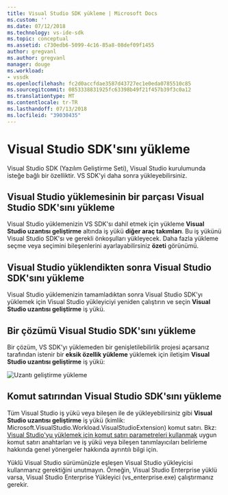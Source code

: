 ```yaml
---
title: Visual Studio SDK yükleme | Microsoft Docs
ms.custom: ''
ms.date: 07/12/2018
ms.technology: vs-ide-sdk
ms.topic: conceptual
ms.assetid: c730edb6-5099-4c16-85a8-08def09f1455
author: gregvanl
ms.author: gregvanl
manager: douge
ms.workload:
- vssdk
ms.openlocfilehash: fc2d0accfdae3587d43727ec1e0eda0785510c85
ms.sourcegitcommit: 0853338831925fc63398b49f21f457b39f3c0a12
ms.translationtype: MT
ms.contentlocale: tr-TR
ms.lasthandoff: 07/13/2018
ms.locfileid: "39030435"
---
```

# <a name="installing-the-visual-studio-sdk"></a>Visual Studio SDK'sını yükleme

Visual Studio SDK (Yazılım Geliştirme Seti), Visual Studio kurulumunda isteğe bağlı bir özelliktir. VS SDK'yi daha sonra yükleyebilirsiniz.  
  
## <a name="installing-the-visual-studio-sdk-as-part-of-a-visual-studio-installation"></a>Visual Studio yüklemesinin bir parçası Visual Studio SDK'sını yükleme

Visual Studio yüklemenizin VS SDK'sı dahil etmek için yükleme **Visual Studio uzantısı geliştirme** altında iş yükü **diğer araç takımları**. Bu iş yükünü Visual Studio SDK'sı ve gerekli önkoşulları yükleyecek. Daha fazla yükleme seçme veya seçimini bileşenlerini ayarlayabilirsiniz **özeti** görünümü.
  
## <a name="installing-the-visual-studio-sdk-after-installing-visual-studio"></a>Visual Studio yüklendikten sonra Visual Studio SDK'sını yükleme

Visual Studio yüklemenizin tamamladıktan sonra Visual Studio SDK'yı yüklemek için Visual Studio yükleyiciyi yeniden çalıştırın ve seçin **Visual Studio uzantısı geliştirme** iş yükü.  
  
## <a name="installing-the-visual-studio-sdk-from-a-solution"></a>Bir çözümü Visual Studio SDK'sını yükleme

Bir çözüm, VS SDK'yı yüklemeden bir genişletilebilirlik projesi açarsanız tarafından istenir bir **eksik özellik yükleme** yüklemek için iletişim **Visual Studio uzantısı geliştirme** iş yükü:

![Uzantı geliştirme yükleme](../extensibility/media/install-extension-development.png "yükleme uzantısı geliştirme")  
  
## <a name="installing-the-visual-studio-sdk-from-the-command-line"></a>Komut satırından Visual Studio SDK'sını yükleme

Tüm Visual Studio iş yükü veya bileşen ile de yükleyebilirsiniz gibi **Visual Studio uzantısı geliştirme** iş yükü (kimlik: Microsoft.VisualStudio.Workload.VisualStudioExtension) komut satırı. Bkz: [Visual Studio'yu yüklemek için komut satırı parametreleri kullanmak](../install/use-command-line-parameters-to-install-visual-studio.md) uygun komut satırı anahtarları ve iş yükü veya bileşen tanımlayıcıları belirleme hakkında genel yönergeler hakkında ayrıntılı bilgi için.
  
Yüklü Visual Studio sürümünüzle eşleşen Visual Studio yükleyicisi kullanmanız gerektiğini unutmayın. Örneğin, Visual Studio Enterprise yüklü varsa, Visual Studio Enterprise Yükleyici (vs_enterprise.exe) çalıştırmanız gerekir.